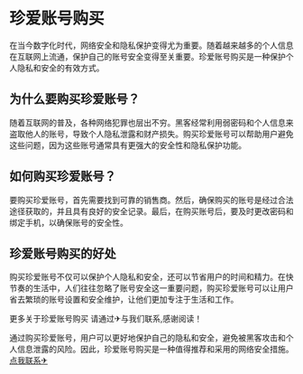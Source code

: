# 珍爱账号购买

在当今数字化时代，网络安全和隐私保护变得尤为重要。随着越来越多的个人信息在互联网上流通，保护自己的账号安全变得至关重要。珍爱账号购买是一种保护个人隐私和安全的有效方式。

## 为什么要购买珍爱账号？

随着互联网的普及，各种网络犯罪也层出不穷。黑客经常利用弱密码和个人信息来盗取他人的账号，导致个人隐私泄露和财产损失。购买珍爱账号可以帮助用户避免这些问题，因为这些账号通常具有更强大的安全性和隐私保护功能。

## 如何购买珍爱账号？

要购买珍爱账号，首先需要找到可靠的销售商。然后，确保购买的账号是经过合法途径获取的，并且具有良好的安全记录。最后，在购买账号后，要及时更改密码和绑定手机，以确保账号的安全性。

## 珍爱账号购买的好处

购买珍爱账号不仅可以保护个人隐私和安全，还可以节省用户的时间和精力。在快节奏的生活中，人们往往忽略了账号安全这一重要问题，购买珍爱账号可以让用户省去繁琐的账号设置和安全维护，让他们更加专注于生活和工作。

更多关于珍爱账号购买 请通过✈与我们联系,感谢阅读！

通过购买珍爱账号，用户可以更好地保护自己的隐私和安全，避免被黑客攻击和个人信息泄露的风险。因此，珍爱账号购买是一种值得推荐和采用的网络安全措施。[点我联系✈](https://dl.k02.cc)